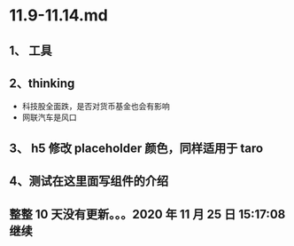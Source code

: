 # 11.9-11.14.md

## 1、 工具

## 2、thinking

- 科技股全面跌，是否对货币基金也会有影响
- 网联汽车是风口

## 3、 h5 修改 placeholder 颜色，同样适用于 taro

## 4、测试在这里面写组件的介绍

## 整整 10 天没有更新。。。2020 年 11 月 25 日 15:17:08 继续
